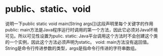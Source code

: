 # public、static、void

说明一下public static void main(String args[])这段声明里每个关键字的作用
public: main方法是Java程序运行时调用的第一个方法，因此它必须对Java环境可见。所以可见性设置为pulic.
static: Java平台调用这个方法时不会创建这个类的一个实例，因此这个方法必须声明为static。
void: main方法没有返回值。
String是命令行传进参数的类型，args是指命令行传进的字符串数组。